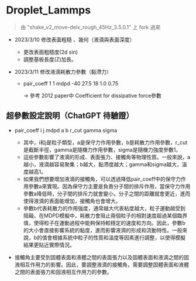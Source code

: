 # Droplet_Lammps

> 由 "shake_v2_move-delx_rough_45Hz_3.5.0.1" 上 fork 過來

* 2023/3/10 修改表面粗糙 、幾何（液滴與表面深度）

    - 更改表面粗糙度(2d sin)
    - 調整基板長度(Z)加長。

* 2023/3/11 修改液滴耗散力參數（黏滯力）

    - pair_coeff  1 1 mdpd  -40 27.5 18 1.0 0.75 
        
        -> 參考 2012 paper中 Coefficient for dissipative force參數
        
       
        
## 超參數設定說明（ChatGPT 待驗證）
* pair_coeff i j mdpd a b r_cut gamma sigma
    * 其中，i和j是粒子類型，a是保守力作用參數，b是耗散力作用參數，r_cut是截斷半徑，gamma是隨機力作用參數，sigma是隨機力強度參數1。
    * 這些參數影響了液滴的形成、表面張力、接觸角等物理性質。一般來說，a越小，液滴越容易聚集；b越大，黏滯度越大；gamma和sigma越大，溫度越高1。
    * 如果我們想要增加液滴的接觸角，可以透過降低pair_coeff中的保守力作用參數a來實現。因為保守力主要是負責分子間的排斥作用，當保守力作用參數a降低時，分子間的排斥力就會變小，分子之間的距離就會更近，進而使得液滴的表面能增加，接觸角也會增大。
    * 參數b代表耗散力的作用強度，通常越大代表粘度越大，粒子運動越受到阻礙。在MDPD模擬中，耗散力會阻止兩個粒子的相對速度超過某個臨界值，使得粒子在運動過程中能夠保持較穩定的速度和方向。因此，參數b的大小會直接影響系統的黏度，進而影響液滴的形成和流動特性。一般來說，b的值會根據系統中粒子的性質和溫度等因素進行調整，以使得模擬結果更貼近實際情況。
    
* 接觸角主要受到固體表面和液體之間的表面張力以及固體表面和液滴之間的固液相互作用力的影響。因此，要調整液滴的接觸角，需要調整固體表面和液體之間的表面張力和固液相互作用力的參數。
